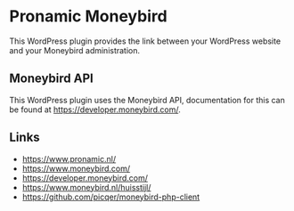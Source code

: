 # Pronamic Moneybird

This WordPress plugin provides the link between your WordPress website and your Moneybird administration.

## Moneybird API

This WordPress plugin uses the Moneybird API, documentation for this can be found at https://developer.moneybird.com/.

## Links

- https://www.pronamic.nl/
- https://www.moneybird.com/
- https://developer.moneybird.com/
- https://www.moneybird.nl/huisstijl/
- https://github.com/picqer/moneybird-php-client
